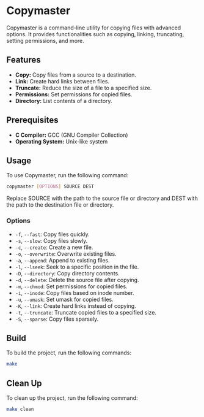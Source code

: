 # Copymaster

Copymaster is a command-line utility for copying files with advanced options. It provides functionalities such as copying, linking, truncating, setting permissions, and more.

## Features

- **Copy:** Copy files from a source to a destination.
- **Link:** Create hard links between files.
- **Truncate:** Reduce the size of a file to a specified size.
- **Permissions:** Set permissions for copied files.
- **Directory:** List contents of a directory.

## Prerequisites

- **C Compiler:** GCC (GNU Compiler Collection)
- **Operating System:** Unix-like system

## Usage

To use Copymaster, run the following command:

```bash
copymaster [OPTIONS] SOURCE DEST
```

Replace SOURCE with the path to the source file or directory and DEST with the path to the destination file or directory.

### Options

- `-f`, `--fast`: Copy files quickly.
- `-s`, `--slow`: Copy files slowly.
- `-c`, `--create`: Create a new file.
- `-o`, `--overwrite`: Overwrite existing files.
- `-a`, `--append`: Append to existing files.
- `-l`, `--lseek`: Seek to a specific position in the file.
- `-D`, `--directory`: Copy directory contents.
- `-d`, `--delete`: Delete the source file after copying.
- `-m`, `--chmod`: Set permissions for copied files.
- `-i`, `--inode`: Copy files based on inode number.
- `-u`, `--umask`: Set umask for copied files.
- `-K`, `--link`: Create hard links instead of copying.
- `-t`, `--truncate`: Truncate copied files to a specified size.
- `-S`, `--sparse`: Copy files sparsely.


## Build

To build the project, run the following commands:

```bash
make
```
## Clean Up

To clean up the project, run the following command:

```bash
make clean
```


